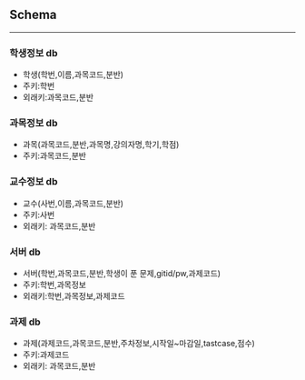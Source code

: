 ## Schema 
-----------
### 학생정보 db
- 학생(학번,이름,과목코드,분반)
- 주키:학번
- 외래키:과목코드,분반

### 과목정보 db
- 과목(과목코드,분반,과목명,강의자명,학기,학점)
- 주키:과목코드,분반

### 교수정보 db
- 교수(사번,이름,과목코드,분반)
- 주키:사번
- 외래키: 과목코드,분반

### 서버 db
- 서버(학번,과목코드,분반,학생이 푼 문제,gitid/pw,과제코드)
- 주키:학번,과목정보
- 외래키:학번,과목정보,과제코드


### 과제 db
- 과제(과제코드,과목코드,분반,주차정보,시작일~마감일,tastcase,점수)
- 주키:과제코드
- 외래키: 과목코드,분반


